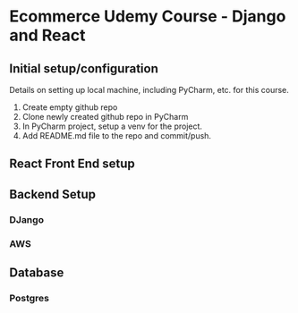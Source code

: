 # Ecommerce Udemy Course - Django and React

 
[TOC levels=2]: # "## Table of contents"

## Initial setup/configuration

Details on setting up local machine, including PyCharm, etc. for this course.

1. Create empty github repo
2. Clone newly created github repo in PyCharm
3. In PyCharm project, setup a venv for the project.
4. Add README.md file to the repo and commit/push.

## React Front End setup

## Backend Setup

### DJango

### AWS

## Database

### Postgres



